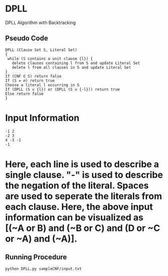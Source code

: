 # DPLL
DPLL Algorithm with Backtracking

## Pseudo Code
```
DPLL (Clause Set S, Literal Set)
{
 while (S contains a unit clause {l}) {
   delete clauses containing l from S and update Literal Set
   delete l from all clauses in S and update Literal Set
}
If (CNF ∈ S) return false
If (S = ∅) return true
Choose a literal l occurring in S
If (DPLL (S ∪ {l}) or (DPLL (S ∪ {-l})) return true
Else return false
}
```
# Input Information
```
-1 2
-2 3
4 -3 -1
-1
```
# Here, each line is used to describe a single clause. "-" is used to describe the negation of the literal. Spaces are used to seperate the literals from each clause. Here, the above input information can be visualized as [(~A or B) and (~B or C) and (D or ~C or ~A) and (~A)].

## Running Procedure
```
python DPLL.py sampleCNF/input.txt
```
